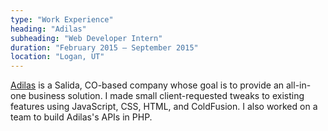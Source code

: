 ```yaml
---
type: "Work Experience"
heading: "Adilas"
subheading: "Web Developer Intern"
duration: "February 2015 – September 2015"
location: "Logan, UT"
---
```


[Adilas](https://www.adilas.biz) is a Salida, CO-based company whose goal is to provide an all-in-one business solution.  I made small client-requested tweaks to existing features using JavaScript, CSS, HTML, and ColdFusion.  I also worked on a team to build Adilas's APIs in PHP.
